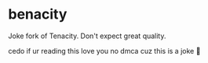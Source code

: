 # benacity
Joke fork of Tenacity. Don't expect great quality.

cedo if ur reading this love you no dmca cuz this is a joke 🙏
